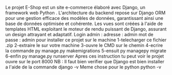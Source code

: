 Le projet E-Shop est un site e-commerce élaboré avec Django, un framework web Python .
L'architecture du backend repose sur Django ORM pour une gestion efficace des modèles de données, garantissant ainsi une base de données optimisée et cohérente. 
Les vues sont créées à l'aide de templates HTML exploitant le moteur de rendu puissant de Django, assurant un design attrayant et adaptatif. 
Login admin :
adresse : admin
mot de passe : admin
pour installer ce projet sur le machine
  1-telecharger ce fichier .zip
  2-extraire le sur votre machine
  3-ouvre le CMD sur le chemin
  4-ecrire la commande py manage.py makemigrations
  5-ensuit py managepy migrate
  6-enfin py manage.py runserver 
Apres ces instruction tu peut voir le projet ouvre sur le port 8000 
NB :
Il faut bien verifier que Django est bien installer a l'aide de la commande django -v 
Meme chose pour le python python -v

